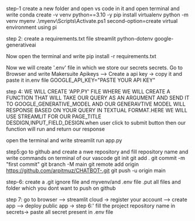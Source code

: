 step-1 create a new folder and open vs code  in it and open terminal and write
conda create -v venv python==3.10 -y
pip install virtualenv
python -m venv myenv
.\myenv\Scripts\Activate.ps1
second-option=create virtual environment using pi

step 2: create a requirements.txt file
streamlit
python-dotenv
google-generativeai

Now open the terminal and write
pip install -r requirements.txt

Now we will create '.env' file in which we store our secrets
secrets.
Go to Browser and write Makersuite Apikeys --> Create a api key -> copy it and paste it in.env file
GOOGLE_API_KEY="PASTE YOUR API KEY"


step 4: WE WILL CREATE 'APP.PY' FILE WHERE WE WILL CREATE A FUNCTION THAT WILL TAKE OUR QUERY AS AN ARGUMENT AND SEND IT TO GOOGLE_GENERATIVE_MODEL AND OUR GENERAVTIVE MODEL WILL RESPONSE BASED ON YOUR QUERY IN TEXTUAL FORMAT.HERE WE WILL USE STREAMLIT FOR OUR PAGE_TITLE DESDIGN,INPUT_FIELD_DESIGN.when user click to submit button then our function will run and return our response

open the terminal and write
streamlit run app.py

step5:go to github and create a nwe repository and fill repository name and write commands on terminal of our vascode
git init 
git add .
git commit -m "first commit"
git branch -M main
git remote add origin  https://github.com/arpitmuz/CHATBOT-.git
git push -u origin main



step-6: create a .git ignore file and myvenv/and .env file .put all files and folder which you dont want to push on github

step 7: go to browser --> streamlit cloud -> register your account --> 
create app --> deploy public app -> 
step 6:' fill the project repository name
in secrets-> paste all secret present in .env file
